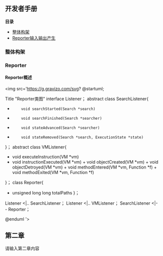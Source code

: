 ## 开发者手册
__**目录**__
- [整体构架](#整体构架)
- [Reporter输入输出产生](#reprorter)

### 整体构架


### Reporter

#### Reporter概述

 <img src='https://g.gravizo.com/svg?
@startuml;

Title "Reporter类图"
interface Listener；
abstract class SearchListener{
+         void searchStarted(Search *search)
+         void searchFinished(Search *searcher)
+         void stateAdvanced(Search *searcher)
+         void stateRemoved(Search *search, ExecutionState *state)
}；
abstract class VMListener{
   + void executeInstruction(VM *vm)
+ void instructionExecuted(VM *vm)
        + void objectCreated(VM *vm)
        + void objectDetroyed(VM *vm)
        + void methodEntered(VM *vm, Function *f)
        + void methodExited(VM *vm, Function *f)

}；
class Reporter{
- unsigned long long totalPaths
}；

Listener <|..  SearchListener；
Listener <|..  VMListener；
SearchListener  <|-- Reporter；

@enduml
'>
    

 
## 第二章

请输入第二章内容